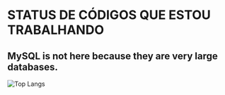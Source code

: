 # STATUS DE CÓDIGOS QUE ESTOU TRABALHANDO
## MySQL is not here because they are very large databases.

![Top Langs](https://github-readme-stats.vercel.app/api/top-langs/?username=jasonrn36&langs_count=8)
